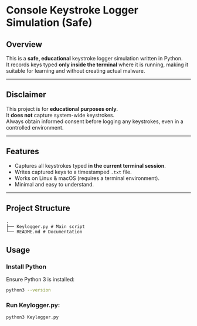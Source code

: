 # Console Keystroke Logger Simulation (Safe)

## Overview
This is a **safe, educational** keystroke logger simulation written in Python.  
It records keys typed **only inside the terminal** where it is running, making it suitable for learning and without creating actual malware.

---

## Disclaimer
This project is for **educational purposes only**.  
It **does not** capture system-wide keystrokes.  
Always obtain informed consent before logging any keystrokes, even in a controlled environment.

---

## Features
- Captures all keystrokes typed **in the current terminal session**.
- Writes captured keys to a timestamped `.txt` file.
- Works on Linux & macOS (requires a terminal environment).
- Minimal and easy to understand.

---

## Project Structure
```
.
├── Keylogger.py # Main script
└── README.md # Documentation
```

## Usage

### Install Python
Ensure Python 3 is installed:
```bash
python3 --version
```
### Run Keylogger.py:
```bash
python3 Keylogger.py
```
